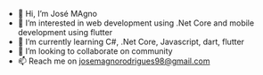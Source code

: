 - 👋 Hi, I’m José MAgno
- 👀 I’m interested in web development using .Net Core and mobile development using flutter
- 🌱 I’m currently learning C#, .Net Core, Javascript, dart, flutter
- 💞️ I’m looking to collaborate on community
- 📫 Reach me on josemagnorodrigues98@gmail.com

<!---
josemagnor/josemagnor is a ✨ special ✨ repository because its `README.md` (this file) appears on your GitHub profile.
You can click the Preview link to take a look at your changes.
--->
